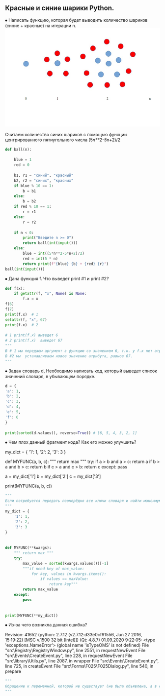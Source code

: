 ## Красные и синие шарики Python.
⦁	Написать функцию, которая будет выводить количество шариков (синие + красные) на итерации n.
![Image alt](https://github.com/TodaCosta/Task_red-blue_ball/blob/main/002.jpg)

Считаем количество синих шариков с помощью функции центрированного пятиугольного числа (5*n**2-5*n+2)/2
```python
def ball(n):

    blue = 1
    red = 0

    b1, r1 = "синий", "красный"
    b2, r2 = "синих", "красных"
    if blue % 10 == 1:
        b = b1
    else:
        b = b2
    if red % 10 == 1:
        r = r1
    else:
        r = r2

    if n < 0:
        print("Введите n >= 0")
        return ball(int(input()))
    else:
        blue = int((5*n**2-5*n+2)/2)
        red = int(5 * n)
        return print(f"{blue} {b} + {red} {r}")
ball(int(input()))

```
⦁	Дана функция f. Что выведет print #1 и print #2?
```python
def f(x):
    if getattr(f, "x", None) is None:
        f.x = x
f(6)
f(7)
print(f.x)  # 1
setattr(f, "x", 67)
print(f.x)  # 2

# 1 print(f.x) выведет 6
# 2 print(f.x)  выведет 67
"""
В # 1 мы передаем аргумент в функцию со значением 6, т.к. у f.x нет атрибута и по умолчанию он является None, то f.x присваивается значение аргумента функции x равное 6. Теперь у нас есть атрибут, поэтому значение 7 не будет присвоено. 
В #2 мы  устанавливаем новое значение атрибута, равное 67.
"""
```
⦁	Задан словарь d, Необходимо написать код, который выведет список значений словаря, в убывающем порядке.
```python
d = {
'a': 1,
'b': 2,
'c': 3,
'd': 4,
'e': 5,
'f': 6
}

print(sorted(d.values(), reverse=True)) # [6, 5, 4, 3, 2, 1]

```
⦁	Чем плох данный фрагмент кода? Как его можно улучшить?

my_dict = {
    '1': 1,
    '2': 2,
    '3': 3
}

def MYFUNC(a, b, c):
    """ return max """
    try:
        if a > b and a > c:
            return a
        if b > a and b > c:
            return b
        if c > a and c > b:
            return c
    except:
        pass

a = my_dict['1']
b = my_dict['2']
c = my_dict['3']

print(MYFUNC(a, b, c))
```python
"""
Если потребуется передать поочерёдно все ключи словаря и найти максимум, то быстрее и проще будет передать словарь как аргумент функции, воспользоваться методом sorted и взять последнее значение в конце списка:
"""
my_dict = {
    '1': 1,
    '2': 2,
    '3': 3
}


def MYFUNC(**kwargs):
    """ return max """
    try:
        max_value = sorted(kwargs.values())[-1]
        """if need key of max_value:
            for key, values in kwargs.items():
                if values == maxValue:
                    return key"""
        return max_value
    except:
        pass


print(MYFUNC(**my_dict))

```

⦁	Из-за чего возникла данная ошибка?

Revision: 41652
(python: 2.7.12 (v2.7.12:d33e0cf91556, Jun 27 2016, 15:19:22) [MSC v.1500 32 bit (Intel)])
(Qt: 4.8.7)
01.09.2020 9:22:05: <type 'exceptions.NameError'>
(global name 'isTypeOMS' is not defined)
  File "src\Registry\RegistryWindow.py", line 2551, in requestNewEvent
  File "src\Events\CreateEvent.py", line 228, in requestNewEvent
  File "src\library\Utils.py", line 2087, in wrapper
  File "src\Events\CreateEvent.py", line 725, in createEvent
  File "src\Forms\F025\F025Dialog.py", line 540, in prepare
```python
"""
Обращение к переменной, которой не существует (не была объявлена, а в случае с Python - не присвоено никакое значение).
"""
```

